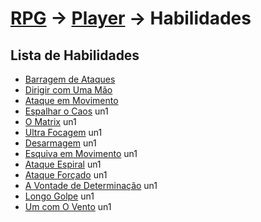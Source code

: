 # [RPG](../../RPG.md) -> [Player](../Player.md) -> Habilidades

## Lista de Habilidades

- [Barragem de Ataques](./Habilidades/Barragem-de-Ataques.md)
- [Dirigir com Uma Mão](./Habilidades/Dirigir-com-Uma-Mão.md)
- [Ataque em Movimento](./Habilidades/Ataque-em-Movimento.md)
- [Espalhar o Caos](./Habilidades/Espalhar-o-Caos.md) un1
- [O Matrix](./Habilidades/O-Matrix.md) un1
- [Ultra Focagem](./Habilidades/Ultra-Focagem.md) un1
- [Desarmagem](./Habilidades/Desarmagem.md) un1
- [Esquiva em Movimento](./Habilidades/Esquiva-em-Movimento.md) un1
- [Ataque Espiral](./Habilidades/Ataque-Espiral.md) un1
- [Ataque Forçado](./Habilidades/Ataque-Forçado.md) un1
- [A Vontade de Determinação](./Habilidades/A-Vontade-de-Determinação.md) un1
- [Longo Golpe](./Habilidades/Longo-Golpe.md) un1
- [Um com O Vento](./Habilidades/Um-com-o-Vento.md) un1
